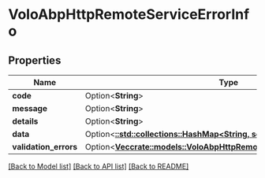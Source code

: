 # VoloAbpHttpRemoteServiceErrorInfo

## Properties

Name | Type | Description | Notes
------------ | ------------- | ------------- | -------------
**code** | Option<**String**> |  | [optional]
**message** | Option<**String**> |  | [optional]
**details** | Option<**String**> |  | [optional]
**data** | Option<[**::std::collections::HashMap<String, serde_json::Value>**](serde_json::Value.md)> |  | [optional]
**validation_errors** | Option<[**Vec<crate::models::VoloAbpHttpRemoteServiceValidationErrorInfo>**](Volo.Abp.Http.RemoteServiceValidationErrorInfo.md)> |  | [optional]

[[Back to Model list]](../README.md#documentation-for-models) [[Back to API list]](../README.md#documentation-for-api-endpoints) [[Back to README]](../README.md)



